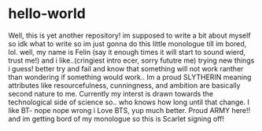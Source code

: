 # hello-world
Well, this is yet another repository!
im supposed to write a bit about myself so idk what to write so im just gonna do this little monologue till im bored, lol.
well, my name is Felin (say it enough times it will start to sound wierd, trust me!) and i like..(cringiest intro ecer, sorry fututre me) trying new things i guess! better try and fail and know that something will not work ranther than wondering if something would work..
Im a proud SLYTHERIN meaning attributes like resourcefulness, cunningness, and ambition are basically second nature to me. Currently my interst is drawn towards the technological side of science so..  who knows how long until that change.
I like BT- nope nope wrong i Love BTS, yup much better. Proud ARMY here!!
and im getting bord of my monologue so this is Scarlet signing off!
